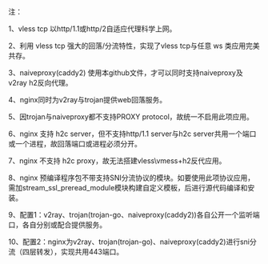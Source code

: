 注：

1、vless tcp 以http/1.1或http/2自适应代理科学上网。

2、利用 vless tcp 强大的回落/分流特性，实现了vless tcp与任意 ws 类应用完美共存。

3、naiveproxy(caddy2) 使用本github文件，才可以同时支持naiveproxy及v2ray h2反向代理。

4、nginx同时为v2ray与trojan提供web回落服务。

5、因trojan与naiveproxy都不支持PROXY protocol，故统一不启用此项应用。

6、nginx 支持 h2c server，但不支持http/1.1 server与h2c server共用一个端口或一个进程，故回落端口或进程必须分开。

7、nginx 不支持 h2c proxy，故无法搭建vless\vmess+h2反代应用。

8、nginx 预编译程序包不带支持SNI分流协议的模块。如要使用此项协议应用，需加stream_ssl_preread_module模块构建自定义模板，后进行源代码编译和安装。

9、配置1：v2ray、trojan(trojan-go、naiveproxy(caddy2))各自公开一个监听端口，各自分别或配合提供服务。

10、配置2：nginx为v2ray、trojan(trojan-go)、naiveproxy(caddy2)进行sni分流（四层转发），实现共用443端口。

